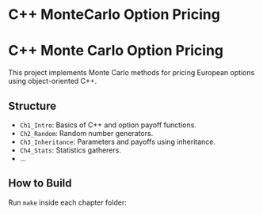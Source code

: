 # C++ MonteCarlo Option Pricing

# C++ Monte Carlo Option Pricing

This project implements Monte Carlo methods for pricing European options using object-oriented C++.

## Structure

- `Ch1_Intro`: Basics of C++ and option payoff functions.
- `Ch2_Random`: Random number generators.
- `Ch3_Inheritance`: Parameters and payoffs using inheritance.
- `Ch4_Stats`: Statistics gatherers.
- ...

## How to Build

Run `make` inside each chapter folder:


